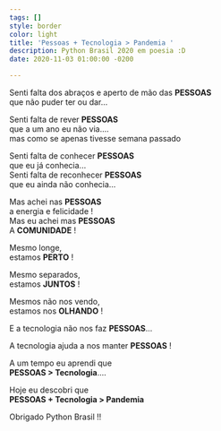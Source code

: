 ```yaml
---
tags: []
style: border
color: light
title: 'Pessoas + Tecnologia > Pandemia '
description: Python Brasil 2020 em poesia :D
date: 2020-11-03 01:00:00 -0200

---
```

Senti falta dos abraços e aperto de mão das **PESSOAS**
 <br>que não puder ter ou dar...  

Senti falta de rever  **PESSOAS**  
que a um ano eu não via....  
mas como se apenas tivesse semana passado

Senti falta de conhecer  **PESSOAS**  
que eu  já conhecia...  
Senti falta de reconhecer  **PESSOAS**  
que eu ainda não conhecia...

Mas achei nas  **PESSOAS**  
a energia e felicidade !  
Mas eu achei mas  **PESSOAS**  
A **COMUNIDADE** !

Mesmo longe,  
estamos **PERTO** !

Mesmo separados,  
estamos **JUNTOS** !

Mesmos não nos vendo,  
estamos nos **OLHANDO** !

E a tecnologia não nos faz **PESSOAS**...

A tecnologia ajuda a nos manter **PESSOAS** !

A um tempo eu aprendi que  
**PESSOAS > Tecnologia**....

Hoje eu descobri que  
**PESSOAS + Tecnologia > Pandemia**

Obrigado Python Brasil !!